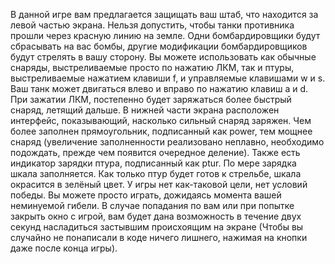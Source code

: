 В данной игре вам предлагается защищать ваш штаб, что находится за левой частью экрана. Нельзя допустить, чтобы
танки противника прошли через красную линию на земле. Одни бомбардировщики будут сбрасывать на вас бомбы, 
другие модификации бомбардировщиков будут стрелять в вашу сторону. Вы можете использовать как обычные снаряды, 
выстреливаемые просто по нажатию ЛКМ, так и птуры, выстреливаемые нажатием клавиши f, и управляемые клавишами w и s.
Ваш танк может двигаться влево и вправо по нажатию клавиш a и d. При зажатии ЛКМ, постепенно будет заряжаться
более быстрый снаряд, летящий дальше. В нижней части экрана расположен интерфейс, показывающий, насколько сильный
снаряд заряжен. Чем более заполнен прямоугольник, подписанный как power, тем мощнее снаряд (увеличение заполненности 
реализовано неплавно, необходимо подождать, прежде чем появится очередное деление). Также есть индикатор зарядки птура,
подписанный как ptur. По мере зарядка шкала заполняется. Как только птур будет готов к стрельбе, шкала окрасится
в зелёный цвет. У игры нет как-таковой цели, нет условий победы. Вы можете просто играть, дожидаясь момента вашей
неминуемой гибели. В случае попадания по вам или при попытке закрыть окно с игрой, вам будет дана возможность в течение
двух секунд насладиться застывшим происхоящим на экране (Чтобы вы случайно не понаписали в коде ничего лишнего,
нажимая на кнопки даже после конца игры). 